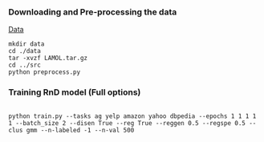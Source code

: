 ### Downloading and Pre-processing the data
[Data](https://drive.google.com/file/d/1rWcgnVcNpwxmBI3c5ovNx-E8XKOEL77S/view)
```
mkdir data
cd ./data
tar -xvzf LAMOL.tar.gz
cd ../src
python preprocess.py
```
### Training RnD model (Full options)
```

python train.py --tasks ag yelp amazon yahoo dbpedia --epochs 1 1 1 1 1 --batch_size 2 --disen True --reg True --reggen 0.5 --regspe 0.5 --clus gmm --n-labeled -1 --n-val 500
```